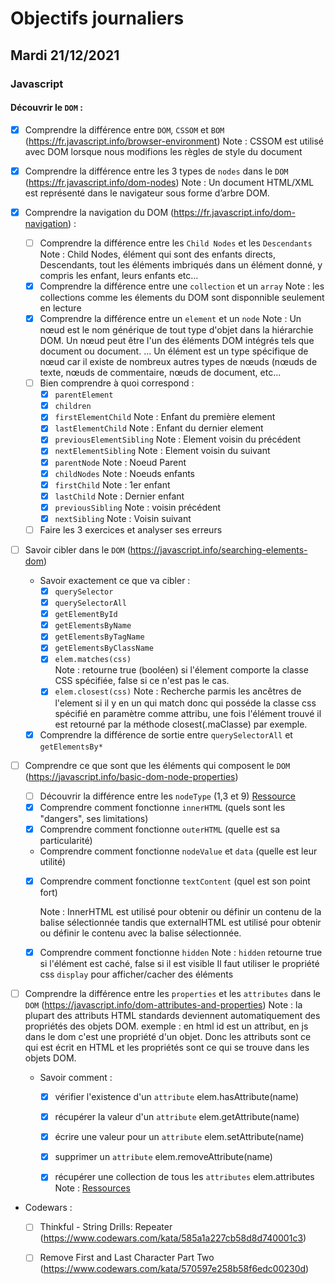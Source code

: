 # Objectifs journaliers

## Mardi 21/12/2021

### Javascript

  #### Découvrir le `DOM` :
  * [X] Comprendre la différence entre `DOM`, `CSSOM` et `BOM` (https://fr.javascript.info/browser-environment) 
  Note : CSSOM est utilisé avec DOM lorsque nous modifions les règles de style du document
  
  * [X] Comprendre la différence entre les 3 types de `nodes` dans le `DOM` (https://fr.javascript.info/dom-nodes)
  Note : Un document HTML/XML est représenté dans le navigateur sous forme d’arbre DOM.
  
  * [X] Comprendre la navigation du DOM (https://fr.javascript.info/dom-navigation) :
    * [ ] Comprendre la différence entre les `Child Nodes` et les `Descendants`
      Note : Child Nodes, élément qui sont des enfants directs,
            Descendants, tout les éléments imbriqués dans un élément donné, y compris
            les enfant, leurs enfants etc...
    * [X] Comprendre la différence entre une `collection` et un `array`
    Note : les collections comme les élements du DOM sont disponnible seulement en lecture
    * [X] Comprendre la différence entre un `element` et un `node`
    Note : Un nœud est le nom générique de tout type d'objet dans la hiérarchie DOM. Un nœud peut être l'un des éléments DOM intégrés tels que document ou document. ... Un élément est un type spécifique de nœud car il existe de nombreux autres types de nœuds (nœuds de texte, nœuds de commentaire, nœuds de document, etc...
    * [ ] Bien comprendre à quoi correspond : 
      * [X] `parentElement`
      * [X] `children`
      * [X] `firstElementChild`      Note : Enfant du première element
      * [X] `lastElementChild`       Note : Enfant du dernier element
      * [X] `previousElementSibling` Note : Element voisin du précédent 
      * [X] `nextElementSibling`     Note : Element voisin du suivant 
      * [X] `parentNode`             Note : Noeud Parent
      * [X] `childNodes`             Note : Noeuds enfants
      * [X] `firstChild`             Note : 1er enfant
      * [X] `lastChild`              Note : Dernier enfant
      * [X] `previousSibling`        Note : voisin précédent
      * [X] `nextSibling`            Note : Voisin suivant
    * [ ] Faire les 3 exercices et analyser ses erreurs

* [ ] Savoir cibler dans le `DOM` (https://javascript.info/searching-elements-dom)
    * Savoir exactement ce que va cibler : 
      * [X] `querySelector`
      * [X] `querySelectorAll`
      * [X] `getElementById`
      * [X] `getElementsByName`
      * [X] `getElementsByTagName`
      * [X] `getElementsByClassName`
      * [X] `elem.matches(css)`      
         Note : retourne true (booléen) si l'élement comporte la classe CSS spécifiée, false si ce n'est pas le cas.
      * [X] `elem.closest(css)`
         Note : Recherche parmis les ancêtres de l'element si il y en un qui match
         donc qui posséde la classe css spécifié en paramètre comme attribu, une fois
         l'élément trouvé il est retourné par la méthode closest(.maClasse) par exemple.
    * [X] Comprendre la différence de sortie entre `querySelectorAll` et `getElementsBy*`

* [ ] Comprendre ce que sont que les éléments qui composent le `DOM` (https://javascript.info/basic-dom-node-properties)
  * [ ] Découvrir la différence entre les `nodeType` (1,3 et 9) [Ressource](https://developer.mozilla.org/en-US/docs/Web/API/Node/nodeType)
  * [X] Comprendre comment fonctionne `innerHTML` (quels sont les "dangers", ses limitations)
  * [X] Comprendre comment fonctionne `outerHTML` (quelle est sa particularité)
  * Comprendre comment fonctionne `nodeValue` et `data` (quelle est leur utilité)
  * [X] Comprendre comment fonctionne `textContent` (quel est son point fort)

    Note : InnerHTML est utilisé pour obtenir ou définir un contenu de la balise sélectionnée tandis que externalHTML est utilisé pour obtenir ou définir le contenu avec la balise sélectionnée.
  * [X] Comprendre comment fonctionne `hidden` 
    Note : `hidden` retourne true si l'élément est caché, false si il est visible 
    Il faut utiliser le propriété css `display` pour afficher/cacher des éléments

* [ ] Comprendre la différence entre les `properties` et les `attributes` dans le `DOM` (https://javascript.info/dom-attributes-and-properties)
  Note :  la plupart des attributs HTML standards deviennent automatiquement des propriétés des objets DOM. exemple : en html id est un attribut, en js dans le dom c'est une propriété d'un objet. Donc les attributs sont ce qui est écrit en HTML et les propriétés sont ce qui se trouve dans les objets DOM.
  * Savoir comment : 
    * [X] vérifier l'existence d'un `attribute` elem.hasAttribute(name)
    * [X] récupérer la valeur d'un `attribute`  elem.getAttribute(name)
    * [X] écrire une valeur pour un `attribute` elem.setAttribute(name)
    * [X] supprimer un `attribute`              elem.removeAttribute(name)
    * [X] récupérer une collection de tous les `attributes` elem.attributes
    Note : [Ressources](https://developer.mozilla.org/en-US/docs/Web/API/Element/attribute)


* Codewars :
  * [ ] Thinkful - String Drills: Repeater (https://www.codewars.com/kata/585a1a227cb58d8d740001c3)
  * [ ] Remove First and Last Character Part Two (https://www.codewars.com/kata/570597e258b58f6edc00230d)

